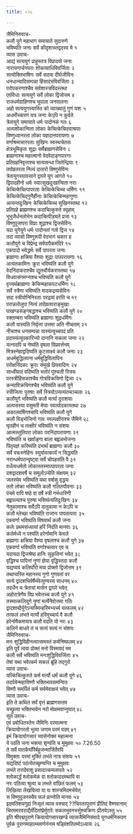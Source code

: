 ```yaml
---
title: ०२६

---
```

जैमिनिरुवाच-  
कलौ युगे महाभाग समायाते सुदारुणे  
भविष्यंति जनाः सर्वे कीदृशास्तद्वदस्व मे १  
व्यास उवाच-  
आद्यं सत्ययुगं प्राहुस्तत्र विप्रादयो जनाः  
नारायणार्चनपराः शोकव्याधिविवर्जिताः २  
सत्योक्तिभाषिणः सर्वे सदया दीर्घजीविनः  
धनधान्यादिसम्पन्ना हिंसादंभविवर्जिताः ३  
परोपकरणाश्चैव सर्वशास्त्रविदस्तथा  
एवंविधाः सत्ययुगे सर्वे लोका द्विजोत्तम ४  
राजधर्मग्राहिणश्च भूपाला जनपालनाः  
अहो सत्ययुगस्यास्ति को व्याख्यातुं गुणं यशः ५  
अधर्मोच्चारणं यत्र जनाः केऽपि न कुर्वते  
त्रेतायुगे समायाते धर्मः पादोनकं गतः ६  
अल्पशोकान्विता लोकाः केचित्केचिदघाश्रयाः  
विष्णुध्यानरता लोका यज्ञदानपरायणाः ७  
वर्णाश्रमाचाररताः सुखिनः स्वस्थचेतसः  
क्षेत्रभूमिकृतः शूद्राः सर्वेब्राह्मणसेविनः ८  
ब्राह्मणाश्च महात्मानो वेदवेदाङ्गपारगाः  
प्रतिग्रहनिवृत्ताश्च सत्यसन्धा जितेन्द्रियाः ९  
तपोव्रतरता नित्यं दातारो विष्णुसेविनः  
त्रेतायुगस्यावसाने द्वापरे युग आगते १०  
द्विपादहीनो धर्मः स्यात्सुखदुःखान्विता नराः  
केचित्केचित्पापरताः केचित्केचिच्च धर्मिणः ११  
केचित्केचिद्गुणैर्हीनाः केचित्केचिन्महागुणाः  
अत्यन्तदुःखिनः केचित्केचिच्च सुखिनस्तथा १२  
प्रतिग्रहे ब्राह्मणश्च कदाचित्कुरुते स्पृहाम्  
भूभुजैर्धनलोभेन कदाचित्पीड्यते प्रजा १३  
विष्णुपूजापरा विप्राः शूद्राश्च द्विजसेविनः  
यदा युगेयुगे धर्मः पादोनतां गतो द्विज १४  
तदा व्यासो विष्णुरूपी वेदभागं चकार ह  
कलौयुगे च विप्रेन्द्र सर्वपापैकमंदिरे १५  
एकपादो भवेद्धर्मः सर्वे पापरता जनाः  
ब्राह्मणाः क्षत्त्रिया वैश्याः शूद्राः पापपरायणाः १६  
अत्यंतकामिनः क्रूरा भविष्यंति कलौ युगे  
वेदनिंदाकराश्चैव द्यूतचौर्यकरास्तथा १७  
विधवासंगमग्नाश्च भविष्यंति कलौ युगे  
वृत्त्यर्थब्राह्मणाः केचिन्महाकपटधर्मिणः १८  
सर्वे स्त्रैणा भविष्यंति मादकद्रव्यसेविनः  
सदा स्त्रीयोनिनिरताः परद्रव्यं हरंति च १९  
परान्नलोलुपा नित्यं तपोव्रतपराङ्मुखाः  
पाखण्डसङ्गबद्धाश्च भविष्यंति कलौ युगे २०  
रक्ताम्बरा भविष्यंति ब्राह्मणाः शूद्रधर्मिणः  
कलौ यास्यंति निर्वृत्ता उत्तमा अति नीचताम् २१  
नीचाश्च धनसम्पन्ना यास्यंत्युच्चपदं प्रति  
प्रदास्यंत्युपकारिभ्यो दानानि सकला जनाः २२  
यत्नादपि च नेष्यंति वृषला विप्रवर्त्तनम्  
मित्रस्नेहाद्वदिष्यंति कूटसाक्ष्यं कलौ जनाः २३  
अधर्मबुद्धिलपना धर्मबुद्धिविलापिनः  
परोक्षनिंदकाः क्रूराः संमुखे प्रियवादिनः २४  
साध्वीवादं वदिष्यंति भर्तारं पुंश्चली स्त्रियः  
परस्त्रीहिंसकाश्चैव गोत्रविक्रयिणो द्विजाः २५  
कन्याविक्रयिणश्चैव भविष्यंति कलौ युगे  
स्त्रीजिताः पुरुषाः सर्वे स्त्रियोऽप्यत्यंतचञ्चलाः २६  
कलौयुगे भविष्यंति कलौ मर्त्या दुराशयाः  
अल्पसस्या वसुमती मेघाः स्वल्पोदकास्तथा २७  
अकालवर्षिणश्चापि भविष्यंति कलौ युगे  
कलौ विड्भोजिनो गावः स्वल्पक्षीराश्च जैमिने २८  
घृतहीनं च तत्क्षीरं भविष्यंति न संशयः  
आत्मस्तुतिपरा लोकाः परनिंदापरायणाः २९  
भविष्यंति च खर्वाङ्गा बाला बह्वन्नभोजनाः  
पितृयज्ञं करिष्यंति दंभार्थं ब्राह्मणाः कलौ ३०  
सर्वे वचःस्नेहिनः स्युर्यावत्कार्यं न सिद्ध्यति  
नरान्धर्मपरान्दृष्ट्वा सर्वे चोपहसंति वै ३१  
वर्धंत्यधर्मतो लोकास्तस्मात्पापरता जनाः  
दशद्वादशवर्षे च समूलोऽप्येति संक्षयम् ३२  
जलस्येव भविष्यंति यथा वर्षासु वृद्धयः  
ततो लोका भविष्यंति कलौ गलितयौवनाः ३३  
पंचमे वापि षष्ठे वा वर्षे स्त्री गर्भधारिणी  
बह्वपत्याश्च पुरुषा भविष्यंत्यतिदुःखिनः ३४  
नेतुकामाश्च सर्वेऽपि दातुकामा न केऽपि च  
कलौ म्लेच्छा भविष्यंति राजानः पापतत्पराः ३५  
एकवर्णा भविष्यंति विषयार्थं कलौ जनाः  
कलेः प्रथमसंध्यायां हरिं निंदंति मानवाः ३६  
कलेर्मध्ये न पश्यंति हरेर्नामानि केवले  
ब्राह्मणाः क्षत्त्रिया वैश्या वृषलाश्च कलौ युगे ३७  
एकवर्णा भविष्यंति वर्णाश्चत्वार एव च  
यदायदा द्विजश्रेष्ठ हानिः सुकृतिनां भवेत् ३८  
वृद्धिश्च पापिनां नॄणां ज्ञेया वृद्धिस्तदा कलौ  
यद्यप्ययं कलिर्घोरो मया प्रोक्तो द्विजोत्तम ३९  
तथाप्यस्ति महानस्य गुणो गुणवतां वर  
सत्ये द्वादशभिर्वर्षैर्भवेत्पुण्यस्य साधनम् ४०  
तदर्धेन च त्रेतायां मासेन द्वापरे भवेत्  
अहोरात्रेणैव विप्र भवेत्तच्च कलौ युगे ४१  
तस्मात्कलियुगे नॄणां मर्त्येनैवोत्तमा गतिः  
द्वादशाब्दैर्युगेऽन्यस्मिन्हरिमभ्यर्च्य यत्फलम् ४२  
तत्फलं लभते मर्त्यो हरिमुच्चार्य वै कलौ  
हरेर्नामैकमप्यत्र कलौ वदति यो नरः ४३  
कलिर्न बाधते तं च सत्यं सत्यं न संशयः  
जैमिनिरुवाच-  
मनः शुद्धिविहीनत्वात्समस्तं कर्मनिष्फलम् ४४  
इति पूर्वं त्वया प्रोक्तं मनो विस्मयदं मम  
कलौ सर्वे भविष्यंति मनःशुद्धिविवर्जिताः ४५  
तेषां यथा भवेत्कर्म सकलं ब्रूहि तद्गुरो  
व्यास उवाच-  
यत्किंचित्कुरुते कर्म मर्त्यो धर्मं कलौ युगे ४६  
तदर्पयेन्महाविष्णौ भक्तिभावसमन्वितः  
विष्णौ समर्पितं कर्म सर्वमेवाक्षयं भवेत् ४७  
व्यास उवाच-  
इति ते कथितं सर्वं वृत्तं ब्राह्मणसत्तम  
यच्छ्रुत्वा भक्तिभावेन नरो मोक्षमवाप्नुयात् ४८  
सूत उवाच-  
एवं प्रबोधितस्तेन जैमिनिः परमात्मना  
क्रियायोगरतो भूत्वा जगाम परमं पदम् ४९  
इमं क्रियायोगसारं व्यासेनोक्तं महात्मना  
ये पठंति जना भक्त्या शृण्वंति च मुमुक्षवः ५० 7.26.50  
ते सर्वे पातकैर्घोरैर्बहुजन्मार्जितैरपि  
विमुक्ताः परमां मुक्तिं लभंते नात्र संशयः ५१  
यद्यदिष्टं पठंत्येतच्छृण्वन्ति च मुमुक्षवः  
लभंते तत्तदेवाशु प्रसादात्कमलापतेः ५२  
श्लोकार्द्धं श्लोकमेकं वा श्लोकपादमथापि वा  
नरः पठित्वा श्रुत्वा च लभते वांछितं फलम् ५३  
लिखित्वा लेखयित्वा वा यः शास्त्रमिदमर्चयेत्  
स विष्णुपूजनस्यैव फलं प्राप्नोति मानवः ५४  
इदमतिशयगुह्यं निःसृतं व्यास वक्त्राद् ??चिरतरपुराणं प्रीतिदं वैष्णवानाम्  
चिरममरवराद्यैर्वंदितांघ्रेर्मुरारेः सकलभुवनभर्त्तुश्चक्रिणः प्रीतयेऽस्तु ५५  
इति श्रीपद्मपुराणे क्रियायोगसारखण्डे व्यासजैमिनिसंवादे युगधर्मनिरूपण  
पूर्वकं पुराणमाहात्म्यवर्णनंनाम षड्विंशतितमोऽध्यायः २६